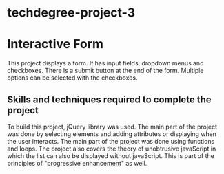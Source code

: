 # techdegree-project-3
# Interactive Form
This project displays a form. It has input fields, dropdown menus and checkboxes. There is a submit button at the end of the form. Multiple options can be selected with the checkboxes. 

## Skills and techniques required to complete the project 
To build this project, jQuery library was used. The main part of the project was done by selecting elements and adding attributes or displaying when the user interacts. 
The main part of the project was done using functions and loops. The project also covers the theory of unobtrusive javaScript in which the list can also be displayed without javaScript. This is part of the principles of "progressive enhancement" as well.

 

